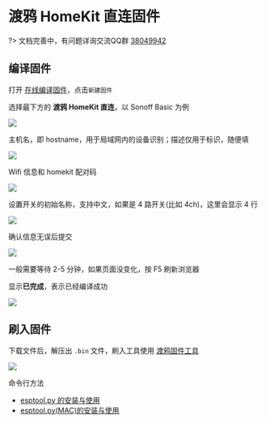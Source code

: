 # 渡鸦 HomeKit 直连固件

?> 文档完善中，有问题详询交流QQ群 [38049942](//shang.qq.com/wpa/qunwpa?idkey=eb028eb95506e4ee49beab0dc0147e821298e1865ba3379963e45a1900e40c22)


## 编译固件

打开 [在线编译固件](http://airijia.com/ctl/firmware/list)，点击`新建固件`

选择最下方的 **渡鸦 HomeKit 直连**，以 Sonoff Basic 为例

![](http://pic.airijia.com/doc/20181224145524.png)


主机名，即 hostname，用于局域网内的设备识别；描述仅用于标识，随便填


![](http://pic.airijia.com/doc/20181224145635.png)


Wifi 信息和 homekit 配对码

![](http://pic.airijia.com/doc/20181224145657.png)


设置开关的初始名称，支持中文，如果是 4 路开关(比如 4ch)，这里会显示 4 行

![](http://pic.airijia.com/doc/20181224145741.png)


确认信息无误后提交

![](http://pic.airijia.com/doc/20181224145840.png)


一般需要等待 2-5 分钟，如果页面没变化，按 F5 刷新浏览器

显示**已完成**，表示已经编译成功

![](http://pic.airijia.com/doc/20181224150054.png)



## 刷入固件

下载文件后，解压出 `.bin` 文件，刷入工具使用 [渡鸦固件工具](raven/flasher)

![](http://pic.airijia.com/doc/20181221163930.png)










命令行方法


- [esptool.py 的安装与使用](diy/esptool)
- [esptool.py(MAC)的安装与使用](diy/esptool_mac)






















